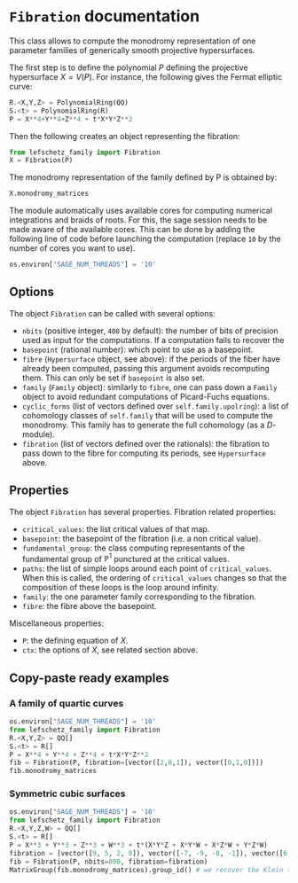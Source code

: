 # `Fibration` documentation

This class allows to compute the monodromy representation of one parameter families of generically smooth projective hypersurfaces.

The first step is to define the polynomial $P$ defining the projective hypersurface $X=V(P)$. For instance, the following gives the Fermat elliptic curve:
```python
R.<X,Y,Z> = PolynomialRing(QQ)
S.<t> = PolynomialRing(R)
P = X**4+Y**4+Z**4 + t*X*Y*Z**2
```
Then the following creates an object representing the fibration:
```python
from lefschetz_family import Fibration
X = Fibration(P)
```
The monodromy representation of the family defined by P is obtained by:
```python
X.monodromy_matrices
```

The module automatically uses available cores for computing numerical integrations and braids of roots. For this, the sage session needs to be made aware of the available cores. This can be done by adding the following line of code before launching the computation (replace `10` by the number of cores you want to use).
```python
os.environ["SAGE_NUM_THREADS"] = '10'
```


## Options
The object `Fibration` can be called with several options:
- `nbits` (positive integer, `400` by default): the number of bits of precision used as input for the computations. If a computation fails to recover the 
- `basepoint` (rational number): which point to use as a basepoint.
- `fibre` (`Hypersurface` object, see above): if the periods of the fiber have already been computed, passing this argument avoids recomputing them. This can only be set if `basepoint` is also set.
- `family` (`Family` object): similarly to `fibre`, one can pass down a `Family` object to avoid redundant computations of Picard-Fuchs equations.
- `cyclic_forms` (list of vectors defined over `self.family.upolring`): a list of cohomology classes of `self.family` that will be used to compute the monodromy. This family has to generate the full cohomology (as a $D$-module).
- `fibration` (list of vectors defined over the rationals): the fibration to pass down to the fibre for computing its periods, see `Hypersurface` above.

## Properties
The object `Fibration` has several properties.
Fibration related properties:
- `critical_values`: the list critical values  of that map.
- `basepoint`: the basepoint of the fibration (i.e. a non critical value).
- `fundamental_group`: the class computing representants of the fundamental group of $\mathbb P^1$ punctured at the critical values.
- `paths`: the list of simple loops around each point of `critical_values`. When this is called, the ordering of `critical_values` changes so that the composition of these loops is the loop around infinity.
- `family`: the one parameter family corresponding to the fibration.
- `fibre`: the fibre above the basepoint.

Miscellaneous properties:
- `P`: the defining equation of $X$.
- `ctx`: the options of $X$, see related section above.

## Copy-paste ready examples

### A family of quartic curves

```python
os.environ["SAGE_NUM_THREADS"] = '10'
from lefschetz_family import Fibration
R.<X,Y,Z> = QQ[]
S.<t> = R[]
P = X**4 + Y**4 + Z**4 + t*X*Y*Z**2
fib = Fibration(P, fibration=[vector([2,0,1]), vector([0,1,0])])
fib.monodromy_matrices
```

### Symmetric cubic surfaces

```python
os.environ["SAGE_NUM_THREADS"] = '10'
from lefschetz_family import Fibration
R.<X,Y,Z,W> = QQ[]
S.<t> = R[]
P = X**3 + Y**3 + Z**3 + W**3 + t*(X*Y*Z + X*Y*W + X*Z*W + Y*Z*W)
fibration = [vector([9, 5, 2, 8]), vector([-7, -9, -8, -1]), vector([6, 6, 9, -8])]
fib = Fibration(P, nbits=800, fibration=fibration)
MatrixGroup(fib.monodromy_matrices).group_id() # we recover the Klein four-group in a few minutes
```
